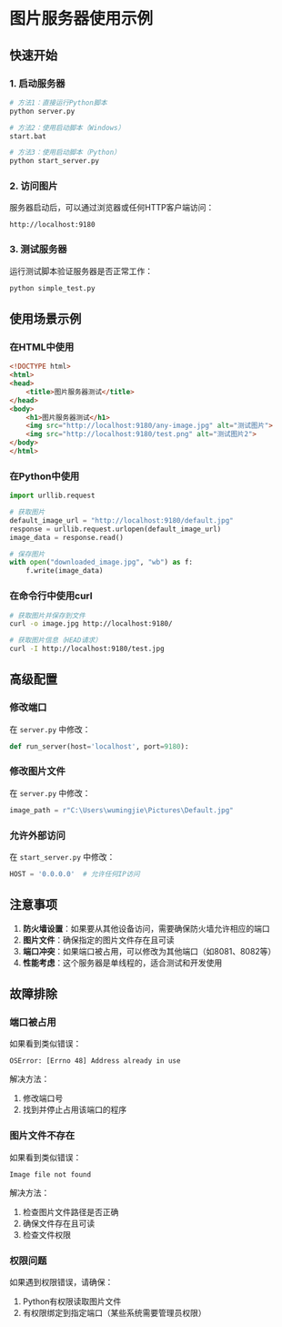 # 图片服务器使用示例

## 快速开始

### 1. 启动服务器

```bash
# 方法1：直接运行Python脚本
python server.py

# 方法2：使用启动脚本（Windows）
start.bat

# 方法3：使用启动脚本（Python）
python start_server.py
```

### 2. 访问图片

服务器启动后，可以通过浏览器或任何HTTP客户端访问：

```
http://localhost:9180
```

### 3. 测试服务器

运行测试脚本验证服务器是否正常工作：

```bash
python simple_test.py
```

## 使用场景示例

### 在HTML中使用

```html
<!DOCTYPE html>
<html>
<head>
    <title>图片服务器测试</title>
</head>
<body>
    <h1>图片服务器测试</h1>
    <img src="http://localhost:9180/any-image.jpg" alt="测试图片">
    <img src="http://localhost:9180/test.png" alt="测试图片2">
</body>
</html>
```

### 在Python中使用

```python
import urllib.request

# 获取图片
default_image_url = "http://localhost:9180/default.jpg"
response = urllib.request.urlopen(default_image_url)
image_data = response.read()

# 保存图片
with open("downloaded_image.jpg", "wb") as f:
    f.write(image_data)
```

### 在命令行中使用curl

```bash
# 获取图片并保存到文件
curl -o image.jpg http://localhost:9180/

# 获取图片信息（HEAD请求）
curl -I http://localhost:9180/test.jpg
```

## 高级配置

### 修改端口

在 `server.py` 中修改：
```python
def run_server(host='localhost', port=9180):
```

### 修改图片文件

在 `server.py` 中修改：
```python
image_path = r"C:\Users\wumingjie\Pictures\Default.jpg"
```

### 允许外部访问

在 `start_server.py` 中修改：
```python
HOST = '0.0.0.0'  # 允许任何IP访问
```

## 注意事项

1. **防火墙设置**：如果要从其他设备访问，需要确保防火墙允许相应的端口
2. **图片文件**：确保指定的图片文件存在且可读
3. **端口冲突**：如果端口被占用，可以修改为其他端口（如8081、8082等）
4. **性能考虑**：这个服务器是单线程的，适合测试和开发使用

## 故障排除

### 端口被占用

如果看到类似错误：
```
OSError: [Errno 48] Address already in use
```

解决方法：
1. 修改端口号
2. 找到并停止占用该端口的程序

### 图片文件不存在

如果看到类似错误：
```
Image file not found
```

解决方法：
1. 检查图片文件路径是否正确
2. 确保文件存在且可读
3. 检查文件权限

### 权限问题

如果遇到权限错误，请确保：
1. Python有权限读取图片文件
2. 有权限绑定到指定端口（某些系统需要管理员权限）